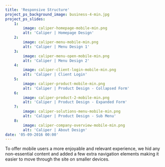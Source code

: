 ```yaml
---
title: 'Responsive Structure'
project_ps_background_image: business-4-min.jpg
project_ps_slides:
    1:
        image: caliper-homepage-mobile-min.png
        alt: 'Caliper | Homepage Design'
    2:
        image: caliper-menu-mobile-min.png
        alt: 'Caliper | Menu Design 1'
    3:
        image: caliper-menu-open-mobile-min.png
        alt: 'Caliper | Menu Design 2'
    4:
        image: caliper-client-login-mobile-min.png
        alt: 'Caliper | Client Login'
    5:
        image: caliper-product-mobile-min.png
        alt: 'Caliper | Product Design - Collapsed Form'
    6:
        image: caliper-product-2-mobile-min.png
        alt: 'Caliper | Product Design - Expanded Form'
    7:
        image: caliper-solutions-menu-mobile-min.png
        alt: 'Caliper | Product Design - Sub Menu'
    8:
        image: caliper-company-overview-mobile-min.png
        alt: 'Caliper | About Design'
date: '05-09-2016 00:00'
---
```


To offer mobile users a more enjoyable and relevant experience, we hid any non-essential content and added a few extra navigation elements making it easier to move through the site on smaller devices.